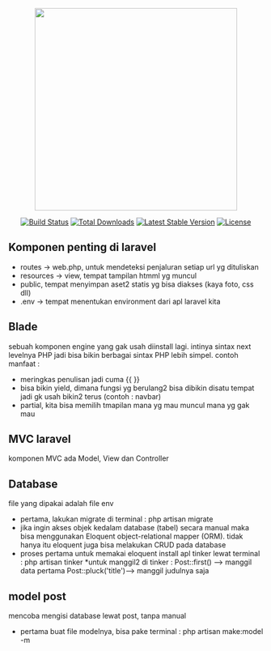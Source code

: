 <p align="center"><a href="https://laravel.com" target="_blank"><img src="https://raw.githubusercontent.com/laravel/art/master/logo-lockup/5%20SVG/2%20CMYK/1%20Full%20Color/laravel-logolockup-cmyk-red.svg" width="400"></a></p>

<p align="center">
<a href="https://travis-ci.org/laravel/framework"><img src="https://travis-ci.org/laravel/framework.svg" alt="Build Status"></a>
<a href="https://packagist.org/packages/laravel/framework"><img src="https://img.shields.io/packagist/dt/laravel/framework" alt="Total Downloads"></a>
<a href="https://packagist.org/packages/laravel/framework"><img src="https://img.shields.io/packagist/v/laravel/framework" alt="Latest Stable Version"></a>
<a href="https://packagist.org/packages/laravel/framework"><img src="https://img.shields.io/packagist/l/laravel/framework" alt="License"></a>
</p>

## Komponen penting di laravel

- routes -> web.php, untuk mendeteksi penjaluran setiap url yg dituliskan
- resources -> view, tempat tampilan htmml yg muncul
- public, tempat menyimpan aset2 statis yg bisa diakses (kaya foto, css dll)
- .env -> tempat menentukan environment dari apl laravel kita


## Blade
sebuah komponen engine yang gak usah diinstall lagi. intinya sintax next levelnya PHP jadi bisa bikin berbagai sintax PHP lebih simpel. contoh manfaat :
- meringkas penulisan jadi cuma {{  }}
- bisa bikin yield, dimana fungsi yg berulang2 bisa dibikin disatu tempat jadi gk usah bikin2 terus (contoh : navbar)
- partial, kita bisa memilih tmapilan mana yg mau muncul mana yg gak mau


## MVC laravel
komponen MVC ada Model, View dan Controller

## Database
file yang dipakai adalah file env
- pertama, lakukan migrate di terminal :
php artisan migrate
- jika ingin akses objek kedalam database (tabel) secara manual maka bisa menggunakan Eloquent object-relational mapper (ORM). tidak hanya itu eloquent juga bisa melakukan CRUD pada database
- proses pertama untuk memakai eloquent install apl tinker lewat terminal :
php artisan tinker
*untuk manggil2 di tinker :
Post::first() --> manggil data pertama
Post::pluck('title')--> manggil judulnya saja

## model post
mencoba mengisi database lewat post, tanpa manual
- pertama buat file modelnya, bisa pake terminal :
php artisan make:model -m